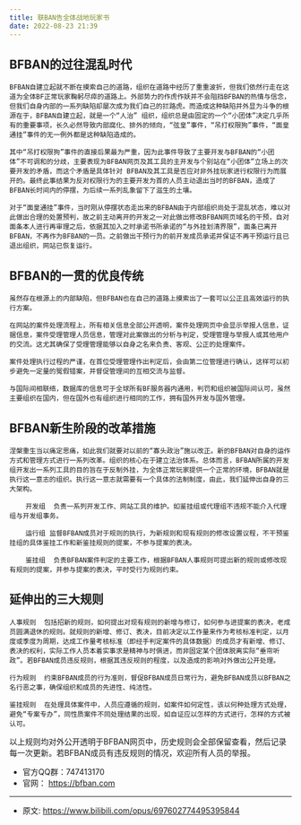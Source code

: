 ```yaml
---
title: 联BAN告全体战地玩家书
date: 2022-08-23 21:39
---
```

<!-- truncate -->

## BFBAN的过往混乱时代

    BFBAN自建立起就不断在摸索自己的道路，组织在道路中经历了重重波折，但我们依然行走在这道为全体BF正常玩家鞠躬尽瘁的道路上。外部势力的作虎作妖并不会阻挡BFBAN的热情与信念，但我们自身内部的一系列缺陷却屡次成为我们自己的拦路虎。而造成这种缺陷并外显为斗争的根源在于，BFBAN自建立起，就是一个“人治” 组织，组织总是由固定的一个“小团体”决定几乎所有的重要事项，长久必然导致内部腐化、排外的倾向，“弦皇”事件，“吊打权限狗”事件，“面皇通挂”事件的无一例外都是这种缺陷造成的。

    其中“吊打权限狗”事件的直接后果最为严重，因为此事件导致了主要开发与BFBAN的“小团体”不可调和的分歧，主要表现为BFBAN网页及其工具的主开发与个别站在“小团体”立场上的次要开发的矛盾，而这个矛盾是具体针对 BFBAN及其工具是否应对非外挂玩家进行权限行为而展开的。最终此事结果为反对权限行为的主要开发为首的人员主动退出当时的BFBAN，造成了BFBAN长时间内的停摆，为后续一系列乱象留下了滋生的土壤。

    对于“面皇通挂”事件，当时刚从停摆状态走出来的BFBAN由于内部组织尚处于混乱状态，难以对此做出合理的处置预判，故之前主动离开的开发之一对此做出修改BFBAN网页域名的干预，自对面条本人进行再审理之后，依据其加入之时承诺书所承诺的“与外挂划清界限”，面条已离开BFBAN，不再作为BFBAN的一员。之前做出干预行为的前开发成员承诺并保证不再干预运行且已退出组织，网站已恢复运行。

## BFBAN的一贯的优良传统

    虽然存在根源上的内部缺陷，但BFBAN也在自己的道路上摸索出了一套可以公正且高效运行的执行方案。

    在网站的案件处理流程上，所有相关信息全部公开透明，案件处理网页中会显示举报人信息，证据信息，案件受理管理人员信息，管理对此案做出的分析与判定，受理管理与举报人或其他用户的交流。这尤其确保了受理管理能够以自身之名来负责、客观、公正的处理案件。

    案件处理执行过程的严谨，在首位受理管理作出判定后，会由第二位管理进行确认，这样可以初步避免一定量的冤假错案，并督促管理间的互相交流与监督。

    与国际间相联络，数据库的信息可于全球所有BF服务器内通用，判罚和组织被国际间认可，虽然主要组织在国内，但在国外也有组织进行相同的工作，拥有国外开发与国外管理。

## BFBAN新生阶段的改革措施

    涅槃重生当以痛定思痛，如此我们就要对以前的“寡头政治”施以改正。新的BFBAN对自身的运作方式和管理方式进行一系列改革。组织的核心在于建立法治体系。总体而言，BFBAN所属的开发组开发出一系列工具的目的旨在于反制外挂，为全体正常玩家提供一个正常的环境，BFBAN就是执行这一意志的组织。执行这一意志就需要有一个具体的法制制度，由此，我们延伸出自身的三大架构。

        开发组  负责一系列开发工作、网站工具的维护。如鉴挂组或代理组不违规不能介入代理组与开发组事务。

        运行组 监督BFBAN成员对于规则的执行，为新规则和现有规则的修改设置议程，不干预鉴挂组的具体鉴挂工作和新鉴挂规则的提案，不参与提案的表决。

        鉴挂组  负责BFBAN案件判定的主要工作，根据BFBAN人事规则可提出新的规则或修改现有规则的提案，并参与提案的表决，平时受行为规则约束。

## 延伸出的三大规则

    人事规则  包括招新的规则，如何提出对现有规则的新增与修订，如何参与进提案的表决，老成员圆满退休的规则。就规则的新增、修订、表决，目前决定以工作量来作为考核标准判定，以月度或季度为周期，达成工作量考核标准（即经手判定案件的具体数据）的成员才有新增、修订、表决的权利，实际工作人员本着实事求是精神与时俱进，而非固定某个团体脱离实际“垂帘听政”。若BFBAN成员违反规则，根据其违反规则的程度，以及造成的影响对外做出公开处理。

    行为规则  约束BFBAN成员的行为准则，督促BFBAN成员日常行为，避免BFBAN成员以BFBAN之名行恶之事，确保组织和成员的先进性、纯洁性。

    鉴挂规则  在处理具体案件中，人员应遵循的规则，如案件如何定性，该以何种处理方式处理，避免“专案专办”，同性质案件不同处理结果的出现，如自证应以怎样的方式进行，怎样的方式被认可。

以上规则均对外公开透明于BFBAN网页中，历史规则会全部保留查看，然后记录每一次更新。若BFBAN成员有违反规则的情况，欢迎所有人员的举报。

* 官方QQ群：747413170
* 官网： https://bfban.com

---

- 原文: https://www.bilibili.com/opus/697602774495395844
